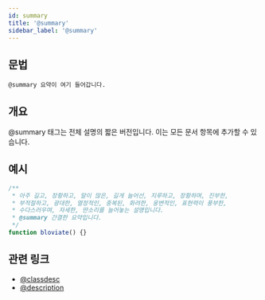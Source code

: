 ```yaml
---
id: summary
title: '@summary'
sidebar_label: '@summary'
---
```


## 문법

`@summary 요약이 여기 들어갑니다.`

## 개요

@summary 태그는 전체 설명의 짧은 버전입니다. 이는 모든 문서 항목에 추가할 수 있습니다.

## 예시

```js
/**
 * 아주 길고, 장황하고, 말이 많은, 길게 늘어선, 지루하고, 장황하며, 진부한,
 * 부적절하고, 광대한, 열정적인, 중복된, 화려한, 웅변적인, 표현력이 풍부한,
 * 수다스러우며, 자세한, 딴소리를 늘어놓는 설명입니다.
 * @summary 간결한 요약입니다.
 */
function bloviate() {}
```

## 관련 링크

- [@classdesc](./classdesc.md)
- [@description](./description.md)